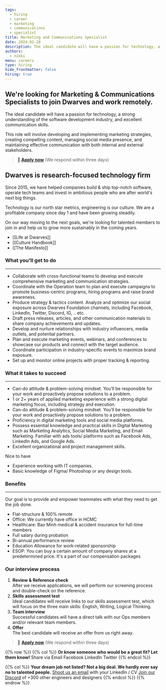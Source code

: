 ```yaml
---
tags:
  - hiring
  - career
  - marketing
  - communications
  - specialist
title: Marketing and Communications Specialist
date: 2024-02-28
description: The ideal candidate will have a passion for technology, a strong understanding of the software development industry, and excellent communication skills. This role will involve developing and implementing marketing strategies, creating compelling content, managing social media presence, and maintaining effective communication with both internal and external stakeholders.
authors:
  - nikki
menu: careers
type: hiring
hide_frontmatter: false
hiring: true
---
```


## We're looking for Marketing & Communications Specialists to join Dwarves and work remotely.

The ideal candidate will have a passion for technology, a strong understanding of the software development industry, and excellent communication skills.

This role will involve developing and implementing marketing strategies, creating compelling content, managing social media presence, and maintaining effective communication with both internal and external stakeholders.

> **🤘 [Apply now](mailto:spawn@d.foundation)** (We respond within three days)

## Dwarves is research-focused technology firm

Since 2015, we have helped companies build & ship top-notch software, operate tech teams and invest in ambitious people who are after world's next big things.

Technology is our north star metrics, engineering is our culture. We are a profitable company since day 1 and have been growing steadily.

On our way moving to the next goals, we're looking for talented members to join in and help us to grow more sustainably in the coming years.

- [[Life at Dwarves]]
- [[Culture Handbook]]
- [[The Manifesto]]

### What you'll get to do

---

- Collaborate with cross-functional teams to develop and execute comprehensive marketing and communication strategies.
- Coordinate with the Operation team to plan and execute campaigns to promote business-centric programs, hiring programs and raise brand awareness.
- Produce strategy & tactics content. Analyze and optimize our social exposure across Dwarves Foundation channels, including Facebook, LinkedIn, Twitter, Discord, IG, .. etc.
- Draft press releases, articles, and other communication materials to share company achievements and updates.
- Develop and nurture relationships with industry influencers, media outlets, and potential partners.
- Plan and execute marketing events, webinars, and conferences to showcase our products and connect with the target audience.
- Coordinate participation in industry-specific events to maximize brand exposure.
- Set up and monitor online projects with proper tracking & reporting.

### What it takes to succeed

---

- Can-do attitude & problem-solving mindset. You’ll be responsible for your work and proactively propose solutions to a problem.
- 1 or 2+ years of applied marketing experience with a strong digital marketing focus, including strategy and execution.
- Can-do attitude & problem-solving mindset. You’ll be responsible for your work and proactively propose solutions to a problem.
- Proficiency in digital marketing tools and social media platforms.
- Possess essential knowledge and practical skills in Digital Marketing such as Marketing Analytics, Social Media Marketing, and Email Marketing. Familiar with ads tools/ platforms such as Facebook Ads, LinkedIn Ads, and Google Ads.
- Excellent organizational and project management skills.

Nice to have

- Experience working with IT companies.
- Basic knowledge of Figma/ Photoshop or any design tools.

### Benefits

---

Our goal is to provide and empower teammates with what they need to get the job done.

- Flat-structure & 100% remote
- Office: We currently have office in HCMC
- Healthcare: Bao Minh medical & accident insurance for full-time members
- Full salary during probation
- Bi-annual performance review
- Education Allowance for work-related sponsorship
- ESOP: You can buy a certain amount of company shares at a predetermined price. It's a part of our compensation packages

### Our interview process

1. **Review & Reference check**<br>After we receive applications, we will perform our screening process and double-check on the reference.
2. **Skills** **assessment test**<br>Ideal candidates will receive links to our skills assessment test, which will focus on the three main skills: English, Writing, Logical Thinking.
3. **Team interview**<br>Successful candidates will have a direct talk with our Ops members and/or relevant team members.
4. **Offer**<br>The best candidate will receive an offer from us right away.

> 🤘 **[Apply now](mailto:spawn@d.foundation)** (We respond within three days)

{{% row %}}
{{% col %}}
**Or know someone who would be a great fit? Let them know!**
Share via Email Facebook LinkedIn Twitter
{{% endcol %}}

{{% col %}}
**Your dream job not listed? Not a big deal. We hardly ever say no to talented people.**
[Shoot us an email](mailto:spawn@dwarvesv.com) with your LinkedIn / CV
[Join our Discord](https://discord.gg/S9nDzc4yE9) of +300 other engineers and designers
{{% endcol %}}
{{% endrow %}}
